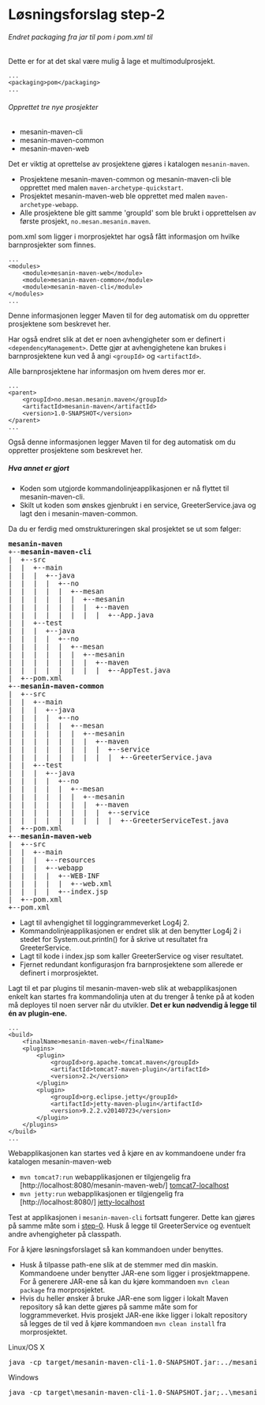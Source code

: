 # Løsningsforslag step-2

###### Endret packaging fra jar til pom i pom.xml til
Dette er for at det skal være mulig å lage et multimodulprosjekt.

    ...
    <packaging>pom</packaging>
    ...

###### Opprettet tre nye prosjekter
- mesanin-maven-cli
- mesanin-maven-common
- mesanin-maven-web

Det er viktig at oprettelse av prosjektene gjøres i katalogen `mesanin-maven`.

- Prosjektene mesanin-maven-common og mesanin-maven-cli ble opprettet med malen `maven-archetype-quickstart`.  
- Prosjektet mesanin-maven-web ble opprettet med malen `maven-archetype-webapp`.  
- Alle prosjektene ble gitt samme 'groupId' som ble brukt i opprettelsen av første prosjekt, `no.mesan.mesanin.maven`.

pom.xml som ligger i morprosjektet har også fått informasjon om hvilke barnprosjekter som finnes.

    ...
    <modules>
        <module>mesanin-maven-web</module>
        <module>mesanin-maven-common</module>
        <module>mesanin-maven-cli</module>
    </modules>
    ...

Denne informasjonen legger Maven til for deg automatisk om du oppretter prosjektene som beskrevet her.
 
Har også endret slik at det er noen avhengigheter som er definert i `<dependencyManagement>`. Dette gjør at 
avhengighetene kan brukes i barnprosjektene kun ved å angi `<groupId>` og `<artifactId>`.

Alle barnprosjektene har informasjon om hvem deres mor er.

    ...
    <parent>
        <groupId>no.mesan.mesanin.maven</groupId>
        <artifactId>mesanin-maven</artifactId>
        <version>1.0-SNAPSHOT</version>
    </parent>
    ...

Også denne informasjonen legger Maven til for deg automatisk om du oppretter prosjektene som beskrevet her.

##### Hva annet er gjort
- Koden som utgjorde kommandolinjeapplikasjonen er nå flyttet til mesanin-maven-cli. 
- Skilt ut koden som ønskes gjenbrukt i en service, GreeterService.java og lagt den i mesanin-maven-common.

Da du er ferdig med omstruktureringen skal prosjektet se ut som følger:
<pre>
<strong>mesanin-maven</strong>
+--<strong>mesanin-maven-cli</strong>
|  +--src
|  |  +--main
|  |  |  +--java
|  |  |  |  +--no
|  |  |  |  |  +--mesan
|  |  |  |  |  |  +--mesanin
|  |  |  |  |  |  |  +--maven
|  |  |  |  |  |  |  |  +--App.java
|  |  +--test     
|  |  |  +--java
|  |  |  |  +--no
|  |  |  |  |  +--mesan
|  |  |  |  |  |  +--mesanin
|  |  |  |  |  |  |  +--maven
|  |  |  |  |  |  |  |  +--AppTest.java
|  +--pom.xml
+--<strong>mesanin-maven-common</strong>
|  +--src
|  |  +--main
|  |  |  +--java
|  |  |  |  +--no
|  |  |  |  |  +--mesan
|  |  |  |  |  |  +--mesanin
|  |  |  |  |  |  |  +--maven
|  |  |  |  |  |  |  |  +--service
|  |  |  |  |  |  |  |  |  +--GreeterService.java
|  |  +--test
|  |  |  +--java
|  |  |  |  +--no
|  |  |  |  |  +--mesan
|  |  |  |  |  |  +--mesanin
|  |  |  |  |  |  |  +--maven
|  |  |  |  |  |  |  |  +--service
|  |  |  |  |  |  |  |  |  +--GreeterServiceTest.java
|  +--pom.xml
+--<strong>mesanin-maven-web</strong>
|  +--src
|  |  +--main
|  |  |  +--resources
|  |  |  +--webapp
|  |  |  |  +--WEB-INF
|  |  |  |  |  +--web.xml
|  |  |  |  +--index.jsp
|  +--pom.xml
+--pom.xml  
</pre>


- Lagt til avhengighet til loggingrammeverket Log4j 2.
- Kommandolinjeapplikasjonen er endret slik at den benytter Log4j 2 i stedet for System.out.println() for å skrive ut
resultatet fra GreeterService.
- Lagt til kode i index.jsp som kaller GreeterService og viser resultatet.
- Fjernet redundant konfigurasjon fra barnprosjektene som allerede er definert i morprosjektet.

Lagt til et par plugins til mesanin-maven-web slik at webapplikasjonen enkelt kan startes fra kommandolinja uten at du trenger å tenke på at koden må deployes til noen server når du utvikler.
**Det er kun nødvendig å legge til én av plugin-ene.**

    ...
    <build>
        <finalName>mesanin-maven-web</finalName>
        <plugins>
            <plugin>
                <groupId>org.apache.tomcat.maven</groupId>
                <artifactId>tomcat7-maven-plugin</artifactId>
                <version>2.2</version>
            </plugin>
            <plugin>
                <groupId>org.eclipse.jetty</groupId>
                <artifactId>jetty-maven-plugin</artifactId>
                <version>9.2.2.v20140723</version>
            </plugin>
        </plugins>
    </build>
    ...

Webapplikasjonen kan startes ved å kjøre en av kommandoene under fra katalogen mesanin-maven-web

- `mvn tomcat7:run` webapplikasjonen er tilgjengelig fra [http://localhost:8080/mesanin-maven-web/] [tomcat7-localhost]
- `mvn jetty:run` webapplikasjonen er tilgjengelig fra [http://localhost:8080/] [jetty-localhost]

Test at applikasjonen i `mesanin-maven-cli` fortsatt fungerer. Dette kan gjøres på samme måte som i [step-0]. Husk å legge til GreeterService og eventuelt andre avhengigheter på classpath.

For å kjøre løsningsforslaget så kan kommandoen under benyttes.

- Husk å tilpasse path-ene slik at de stemmer med din maskin. Kommandoene under benytter JAR-ene som ligger i prosjektmappene. For å generere JAR-ene så kan du kjøre kommandoen `mvn clean package` fra morprosjektet.
- Hvis du heller ønsker å bruke JAR-ene som ligger i lokalt Maven repository så kan dette gjøres på samme måte som for loggrammeverket. Hvis prosjekt JAR-ene ikke ligger i lokalt repository så legges de til ved å kjøre kommandoen `mvn clean install` fra morprosjektet.

Linux/OS X
<pre>
java -cp target/mesanin-maven-cli-1.0-SNAPSHOT.jar:../mesanin-maven-common/target/mesanin-maven-common-1.0-SNAPSHOT.jar:/home/<strong><i>brukernavn</i></strong>/.m2/repository/org/apache/logging/log4j/log4j-core/2.0/log4j-core-2.0.jar:/home/<strong><i>brukernavn</i></strong>/.m2/repository/org/apache/logging/log4j/log4j-api/2.0/log4j-api-2.0.jar no.mesan.mesanin.maven.App
</pre>

Windows
<pre>
java -cp target\mesanin-maven-cli-1.0-SNAPSHOT.jar;..\mesanin-maven-common\target\mesanin-maven-common-1.0-SNAPSHOT.jar;C:\Users\<strong><i>brukernavn</i></strong>\.m2\repository\org\apache\logging\log4j\log4j-core\2.0\log4j-core-2.0.jar;C:\Users\<strong><i>brukernavn</i></strong>\.m2\repository\org\apache\logging\log4j\log4j-api\2.0\log4j-api-2.0.jar no.mesan.mesanin.maven.App
</pre>

[tomcat7-localhost]: http://localhost:8080/mesanin-maven-web/
[jetty-localhost]: http://localhost:8080/
[step-0]: https://github.com/mesan/mesanin-maven/tree/step-0